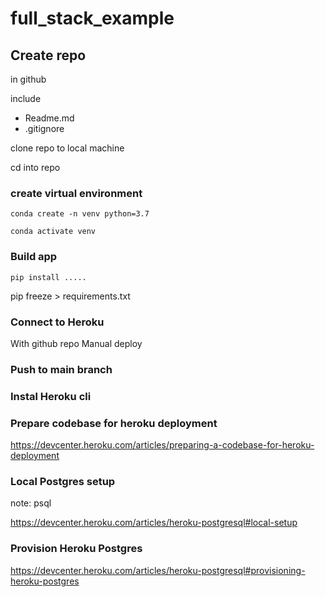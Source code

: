 # full_stack_example

## Create repo
in github

include 
- Readme.md
- .gitignore

clone repo to local machine

cd into repo

### create virtual environment

`conda create -n venv python=3.7`

`conda activate venv`

### Build app

`pip install .....`

pip freeze > requirements.txt

### Connect to Heroku 

With github repo 
Manual deploy
### Push to main branch

### Instal Heroku cli

### Prepare codebase for heroku deployment

https://devcenter.heroku.com/articles/preparing-a-codebase-for-heroku-deployment

### Local Postgres setup

note: psql

https://devcenter.heroku.com/articles/heroku-postgresql#local-setup

### Provision Heroku Postgres

https://devcenter.heroku.com/articles/heroku-postgresql#provisioning-heroku-postgres

